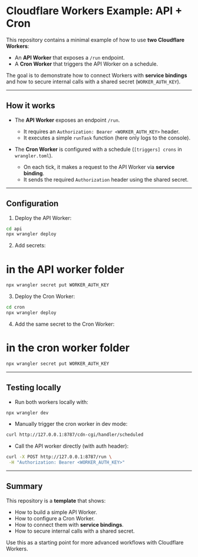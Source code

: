 # Cloudflare Workers Example: API + Cron

This repository contains a minimal example of how to use **two Cloudflare Workers**:

- An **API Worker** that exposes a `/run` endpoint.
- A **Cron Worker** that triggers the API Worker on a schedule.

The goal is to demonstrate how to connect Workers with **service bindings** and how to secure internal calls with a shared secret (`WORKER_AUTH_KEY`).

---

## How it works

- The **API Worker** exposes an endpoint `/run`.

  - It requires an `Authorization: Bearer <WORKER_AUTH_KEY>` header.
  - It executes a simple `runTask` function (here only logs to the console).

- The **Cron Worker** is configured with a schedule (`[triggers] crons` in `wrangler.toml`).
  - On each tick, it makes a request to the API Worker via **service binding**.
  - It sends the required `Authorization` header using the shared secret.

---

## Configuration

1. Deploy the API Worker:

```bash
cd api
npx wrangler deploy
```

2. Add secrets:

# in the API worker folder

```bash
npx wrangler secret put WORKER_AUTH_KEY
```

3. Deploy the Cron Worker:

```bash
cd cron
npx wrangler deploy
```

4. Add the same secret to the Cron Worker:

# in the cron worker folder

```bash
npx wrangler secret put WORKER_AUTH_KEY
```

---

## Testing locally

- Run both workers locally with:

```bash
npx wrangler dev
```

- Manually trigger the cron worker in dev mode:

```bash
curl http://127.0.0.1:8787/cdn-cgi/handler/scheduled
```

- Call the API worker directly (with auth header):

```bash
curl -X POST http://127.0.0.1:8787/run \
 -H "Authorization: Bearer <WORKER_AUTH_KEY>"
```

---

## Summary

This repository is a **template** that shows:

- How to build a simple API Worker.
- How to configure a Cron Worker.
- How to connect them with **service bindings**.
- How to secure internal calls with a shared secret.

Use this as a starting point for more advanced workflows with Cloudflare Workers.
